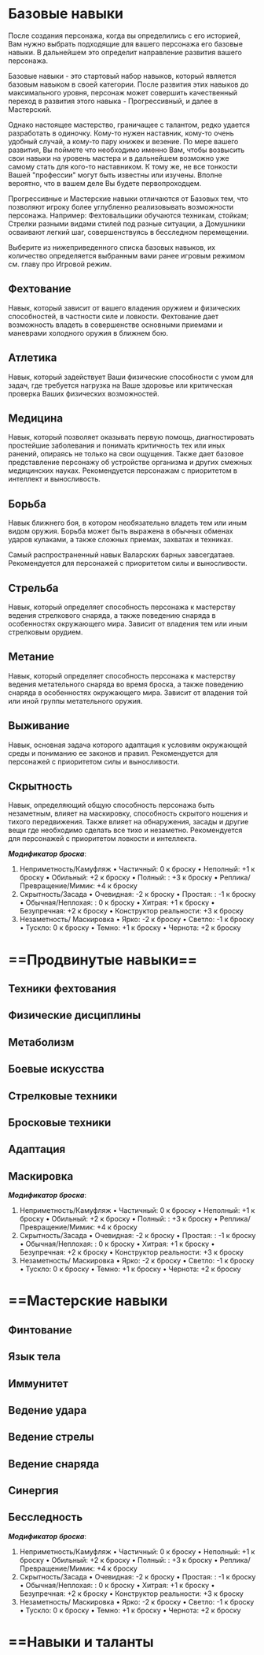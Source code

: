 # Базовые навыки
После создания персонажа, когда вы определились с его историей, Вам нужно выбрать подходящие для вашего персонажа его базовые навыки. В дальнейшем это определит направление развития вашего персонажа.

Базовые навыки - это стартовый набор навыков, который является базовым навыком в своей категории. После развития этих навыков до максимального уровня, персонаж может совершить качественный переход в развития этого навыка - Прогрессивный, и далее в Мастерский.

Однако настоящее мастерство, граничащее с талантом, редко удается разработать в одиночку. Кому-то нужен наставник, кому-то очень удобный случай, а кому-то пару книжек и везение. По мере вашего развития, Вы поймете что необходимо именно Вам, чтобы возвысить свои навыки на уровень мастера и в дальнейшем возможно уже самому стать для кого-то наставником.
К тому же, не все тонкости Вашей "профессии" могут быть известны или изучены. Вполне вероятно, что в вашем деле Вы будете первопроходцем.

Прогрессивные и Мастерские навыки отличаются от Базовых тем, что позволяют игроку более углубленно реализовывать возможности персонажа. Например: Фехтовальщики обучаются техникам, стойкам; Стрелки разными видами стилей под разные ситуации, а Домушники осваивают легкий шаг, совершенствуясь в бесследном перемещении.

Выберите из нижеприведенного списка базовых навыков, их количество определяется выбранным вами ранее игровым режимом см. главу про Игровой режим. 

## **Фехтование**
Навык, который зависит от вашего владения оружием и физических способностей, в частности силе и ловкости. Фехтование дает возможность владеть в совершенстве основными приемами и маневрами холодного оружия в ближнем бою.

## **Атлетика**
Навык, который задействует Ваши физические способности с умом для задач, где требуется нагрузка на Ваше здоровье или критическая проверка Ваших физических возможностей.

## **Медицина**
Навык, который позволяет оказывать первую помощь, диагностировать простейшие заболевания и понимать критичность тех или иных ранений, опираясь не только на свои ощущения. Также дает базовое представление персонажу об устройстве организма и других смежных медицинских науках. Рекомендуется персонажам с приоритетом в интеллект и выносливость.

## **Борьба**
Навык ближнего боя, в котором необязательно владеть тем или иным видом оружия. Борьба может быть выражена в обычных обменах ударов кулаками, а также сложных приемах, захватах и техниках.

Самый распространенный навык Валарских барных завсегдатаев. Рекомендуется для персонажей с приоритетом силы и выносливости.

## **Стрельба**
Навык, который определяет способность персонажа к мастерству ведения стрелкового снаряда, а также поведению снаряда в особенностях окружающего мира. Зависит от владения тем или иным стрелковым орудием.

## **Метание**
Навык, который определяет способность персонажа к мастерству ведения метательного снаряда во время броска, а также поведению снаряда в особенностях окружающего мира. Зависит от владения той или иной группы метательного оружия.

## **Выживание**
Навык, основная задача которого адаптация к условиям окружающей среды и пониманию ее законов и правил. Рекомендуется для персонажей с приоритетом силы и выносливости.

## **Скрытность**
Навык, определяющий общую способность персонажа быть незаметным, влияет на маскировку, способность скрытого ношения и тихого передвижения. Также влияет на обнаружения, засады и другие вещи где необходимо сделать все тихо и незаметно. Рекомендуется для персонажей с приоритетом ловкости и интеллекта.

**_Модификатор броска_**:
1.	Неприметность/Камуфляж
		•	Частичный: 0 к броску 
		•	Неполный: +1 к броску 
		•	Обильный: +2 к броску
		•	Полный: : +3 к броску
		•	Реплика/Превращение/Мимик: +4 к броску
2. Скрытность/Засада
		•	Очевидная: -2 к броску 
		•	Простая: : -1 к броску
		•	Обычная/Неплохая: : 0 к броску
		•	Хитрая: +1 к броску
		•	Безупречная: +2 к броску
		•	Конструктор реальности: +3 к броску
3. Незаметность/ Маскировка
		•	Ярко: -2 к броску
		•	Светло: -1 к броску
		•	Тускло: 0 к броску
		•	Темно: +1 к броску
		•	Чернота: +2 к броску

# ==Продвинутые навыки==


## **Техники фехтования**


## **Физические дисциплины**
	
## **Метаболизм**

## **Боевые искусства**

## **Стрелковые техники**

## **Бросковые техники**

## **Адаптация**

## **Маскировка**

**_Модификатор броска_**:
1.	Неприметность/Камуфляж
		•	Частичный: 0 к броску 
		•	Неполный: +1 к броску 
		•	Обильный: +2 к броску
		•	Полный: : +3 к броску
		•	Реплика/Превращение/Мимик: +4 к броску
2. Скрытность/Засада
		•	Очевидная: -2 к броску 
		•	Простая: : -1 к броску
		•	Обычная/Неплохая: : 0 к броску
		•	Хитрая: +1 к броску
		•	Безупречная: +2 к броску
		•	Конструктор реальности: +3 к броску
3. Незаметность/ Маскировка
		•	Ярко: -2 к броску
		•	Светло: -1 к броску
		•	Тускло: 0 к броску
		•	Темно: +1 к броску
		•	Чернота: +2 к броску


# ==Мастерские навыки

## **Финтование**

## **Язык тела**

## **Иммунитет**

## **Ведение удара**

## **Ведение стрелы**

## **Ведение снаряда**

## **Синергия**

## **Бесследность**

**_Модификатор броска_**:
1.	Неприметность/Камуфляж
		•	Частичный: 0 к броску 
		•	Неполный: +1 к броску 
		•	Обильный: +2 к броску
		•	Полный: : +3 к броску
		•	Реплика/Превращение/Мимик: +4 к броску
2. Скрытность/Засада
		•	Очевидная: -2 к броску 
		•	Простая: : -1 к броску
		•	Обычная/Неплохая: : 0 к броску
		•	Хитрая: +1 к броску
		•	Безупречная: +2 к броску
		•	Конструктор реальности: +3 к броску
3. Незаметность/ Маскировка
		•	Ярко: -2 к броску
		•	Светло: -1 к броску
		•	Тускло: 0 к броску
		•	Темно: +1 к броску
		•	Чернота: +2 к броску



# ==Навыки и таланты

